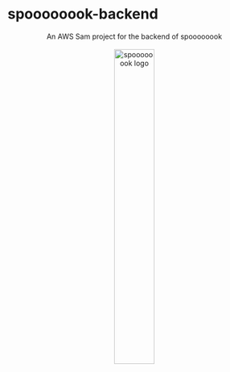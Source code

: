 # spoooooook-backend


<div align="center">
      <div>
            An AWS Sam project for the backend of spoooooook
      </div>
      <br/>
      <div>
            <img src="https://github.com/rua-iri/spoooooook-backend/assets/117874491/622912d2-4dca-4c11-9958-6aefabd9e265" alt="spoooooook logo" width="40%" />
      </div>
</div>

